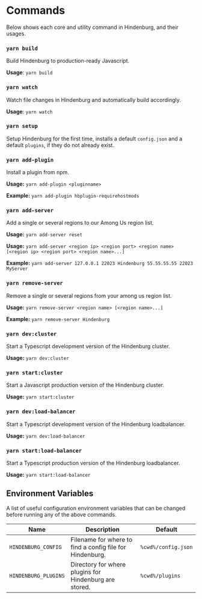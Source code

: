 # Commands
Below shows each core and utility command in Hindenburg, and their usages.

### `yarn build`
Build Hindenburg to production-ready Javascript.

**Usage**: `yarn build`

### `yarn watch`
Watch file changes in Hindenburg and automatically build accordingly.

**Usage**: `yarn watch`

### `yarn setup`
Setup Hindenburg for the first time, installs a default `config.json` and a
default `plugins`, if they do not already exist.

### `yarn add-plugin`
Install a plugin from npm.

**Usage:** `yarn add-plugin <pluginname>`

**Example:** `yarn add-plugin hbplugin-requirehostmods`

### `yarn add-server`
Add a single or several regions to our Among Us region list.

**Usage:** `yarn add-server reset`

**Usage:** `yarn add-server <region ip> <region port> <region name> [<region ip> <region port> <region name>...]`

**Example:** `yarn add-server 127.0.0.1 22023 Hindenburg 55.55.55.55 22023 MyServer`

### `yarn remove-server`
Remove a single or several regions from your among us region list.

**Usage:** `yarn remove-server <region name> [<region name>...]`

**Example:** `yarn remove-server Hindenburg`

### `yarn dev:cluster`
Start a Typescript development version of the Hindenburg cluster.

**Usage:** `yarn dev:cluster`

### `yarn start:cluster`
Start a Javascript production version of the Hindenburg cluster.

**Usage:** `yarn start:cluster`

### `yarn dev:load-balancer`
Start a Typescript development version of the Hindenburg loadbalancer.

**Usage:** `yarn dev:load-balancer`

### `yarn start:load-balancer`
Start a Typescript production version of the Hindenburg loadbalancer.

**Usage:** `yarn start:load-balancer`

## Environment Variables
A list of useful configuration environment variables that can be changed before
running any of the above commands.

|         Name         |                       Description                        |       Default       |
|----------------------|----------------------------------------------------------|---------------------|
| `HINDENBURG_CONFIG`  | Filename for where to find a config file for Hindenburg. | `%cwd%/config.json` |
| `HINDENBURG_PLUGINS` | Directory for where plugins for Hindenburg are stored.   | `%cwd%/plugins`    |